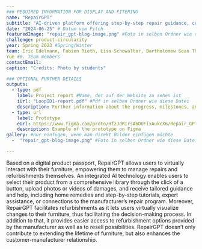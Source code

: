 ```yaml
---
### REQUIRED INFORMATION FOR DISPLAY AND FITERING
name: "RepairGPT"
subtitle: "AI-driven platform offering step-by-step repair guidance, connecting users with licensed repair professionals, and providing access to necessary spare parts."
date: "2024-06-25" # Datum vom Pitch
featuredImage: "repair_gpt-blog-image.png" #Foto in selben Ordner wie diese Datei
challenge: product-circularity
year: Spring 2023 #Spring/Winter
team: Eric Edelmann, Fabien Rieth, Lisa Schowalter, Bartholomew Sean Then, Moriz Trenkner, Abby
Yue #6. Team members
contactEmail:
caption: "Credits: Photo by students"

### OPTIONAL FURTHER DETAILS
outputs:
  - type: pdf
    label: Project report #Name, der auf der Website zu sehen ist
    iUrl: "LoopID1-report.pdf" #Pdf in selben Ordner wie diese Datei
    description: Further information about the progress, milestones, and roadblocks.
  - type: url
    label: Prototype
    eUrl: https://www.figma.com/proto/HfzJdRIrsA6OUFixAukcX6/Repair_GPT-Prototype?page-id=2%3A2&node-id=4-62&viewport=87%2C200%2C0.13&t=vh75SuA0hApCyZC9-1&scaling=scale-down&starting-point-node-id=2%3A7&show-proto-sidebar=1
    description: Example of the prototype on Figma
gallery: #nur einfügen, wenn man direkt Bilder einfügen möchte
  -  "repair_gpt-blog-image.png" #Foto in selben Ordner wie diese Datei

---
```

Based on a digital product passport, RepairGPT allows users to virtually interact with their furniture, empowering them to manage repairs and refurbishments themselves. An integrated AI technology enables users to select their product from a comprehensive library through the click of a button, upload photos or videos of damages, and receive tailored guidance and help, including home remedies and step-by-step tutorials, expert assistance, or connections to the manufacturer’s repair program. Moreover, RepairGPT facilitates refurbishments as it lets users virtually visualize changes to their furniture, thus facilitating the decision-making process. In addition to that, it provides easier access to refurbishment options provided by the manufacturer as well as to resell possibilities. RepairGPT doesn’t only contribute to extending the lifetime of furniture, but also enhances the customer-manufacturer relationship.


